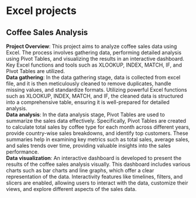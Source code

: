 <h1>Excel projects</h1>
<h2>Coffee Sales Analysis</h2>
<b>Project Overview</b>: This project aims to analyze coffee sales data using Excel. The process involves gathering data, performing detailed analysis using Pivot Tables, and visualizing the results in an interactive dashboard. Key Excel functions and tools such as XLOOKUP, INDEX, MATCH, IF, and Pivot Tables are utilized.<br>
<b>Data gathering</b>: In the data gathering stage, data is collected from excel file, and it is then meticulously cleaned to remove duplicates, handle missing values, and standardize formats. Utilizing powerful Excel functions such as XLOOKUP, INDEX, MATCH, and IF, the cleaned data is structured into a comprehensive table, ensuring it is well-prepared for detailed analysis.
<br>
<b>Data analysis</b>: In the data analysis stage, Pivot Tables are used to summarize the sales data effectively. Specifically, Pivot Tables are created to calculate total sales by coffee type for each month across different years, provide country-wise sales breakdowns, and identify top customers. These summaries help in examining key metrics such as total sales, average sales, and sales trends over time, providing valuable insights into the sales performance.
<br>
<b>Data visualization</b>: An interactive dashboard is developed to present the results of the coffee sales analysis visually. This dashboard includes various charts such as bar charts and line graphs, which offer a clear representation of the data. Interactivity features like timelines, filters, and slicers are enabled, allowing users to interact with the data, customize their views, and explore different aspects of the sales data. 
